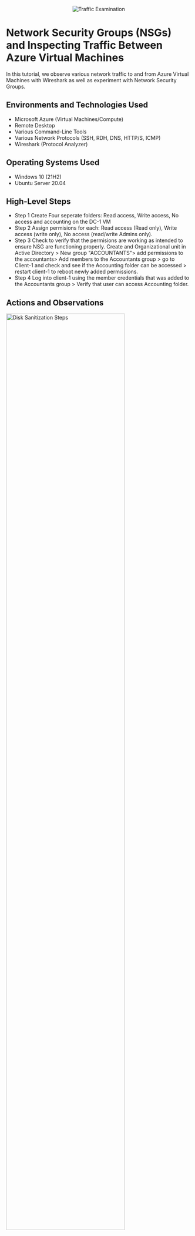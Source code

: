 <p align="center">
<img src="https://i.imgur.com/Ua7udoS.png" alt="Traffic Examination"/>
</p>

<h1>Network Security Groups (NSGs) and Inspecting Traffic Between Azure Virtual Machines</h1>
In this tutorial, we observe various network traffic to and from Azure Virtual Machines with Wireshark as well as experiment with Network Security Groups. <br />



<h2>Environments and Technologies Used</h2>

- Microsoft Azure (Virtual Machines/Compute)
- Remote Desktop
- Various Command-Line Tools
- Various Network Protocols (SSH, RDH, DNS, HTTP/S, ICMP)
- Wireshark (Protocol Analyzer)

<h2>Operating Systems Used </h2>

- Windows 10 (21H2)
- Ubuntu Server 20.04

<h2>High-Level Steps</h2>

- Step 1 Create Four seperate folders: Read access, Write access, No access and accounting on the DC-1 VM
- Step 2 Assign permisions for each: Read access (Read only), Write access (write only), No access (read/write Admins only).
- Step 3 Check to verify that the permisions are working as intended to ensure NSG are functioning properly. Create and Organizational unit in Active Directory > New group "ACCOUNTANTS"> add permissions to the accountants> Add members to the Accountants group > go to Client-1 and check and see if the Accounting folder can be accessed > restart client-1 to reboot newly added permissions.
- Step 4 Log into client-1 using the member credentials that was added to the Accountants group > Verify that user can access Accounting folder.

<h2>Actions and Observations</h2>

<p>
<img src="https://i.imgur.com/L6TNxvE.png"80%" width="80%" alt="Disk Sanitization Steps"/>
</p>
<p>
  Setting up NSG folders and adding Domain users "read" only, inside DC-1.
</p>
<br />

<p>
<img src="https://i.imgur.com/Amu2Euh.png" height="80%" width="80%" alt="Disk Sanitization Steps"/>
</p>
<p>
Setting up NSG folder continued "read/write" only, inside DC-1.
</p>
<br />

<p>
<img src="https://i.imgur.com/wKTdvYG.png" height="80%" width="80%" alt="Disk Sanitization Steps"/>
</p>
<p>
Client-1 POV, all four folders that were created in the DC-1 VM are now visible from Client-1 "\\DC-1\.
</p>
<br />

<p>
<img src="https://i.imgur.com/OSkFpoT.png" height="80%" width="80%" alt="Disk Sanitization Steps"/>
</p>
<p>
Inspecting network traffic from DC-1 to Client-1, as shown in the picture we can determine that the permissions assigned to the no access folder (not granting access to) seems to be functionally as intended.
</p>
<br />

<p>
<img src="https://i.imgur.com/hoCvMWc.png"80%" width="80%" alt="Disk Sanitization Steps"/>
</p>
<p>
  Upon further investigation of network traffic between DC-1 and Client-1 we can see that the permissions associated with Read Access folder are such that the user can access the folder to read only!!!
</p>
<br />

<p>
<img src="https://i.imgur.com/wKTdvYG.png" height="80%" width="80%" alt="Disk Sanitization Steps"/>
</p>
<p>
<img src="https://i.imgur.com/oriPX0H.png" height="80%" width="80%" alt="Disk Sanitization Steps"/>
</p>
<p>
  In the first picture we can see that access was denied to the accounting folder, this was due to the permissions or the lack there of being denied within the DC-1 VM. Admins will need to log into the DC-1 VM and configure the permissions and members for this folder. Once folder configuurations have been implemented, the Client-1 computer will need to restarted as this allows the host added those new permissions to the User account(s).
</p>
<br />
